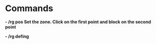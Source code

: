 # Commands

**- /rg pos
Set the zone.
Click on the first point and block on the second point**

**- /rg defing**
